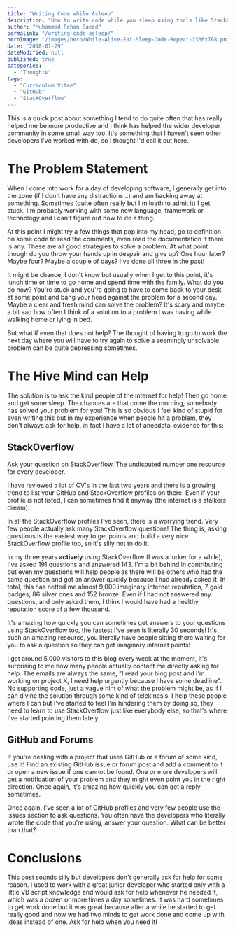 ```yaml
---
title: "Writing Code while Asleep"
description: "How to write code while you sleep using tools like StackOverflow, GitHub and forums effectively."
author: "Muhammad Rehan Saeed"
permalink: "/writing-code-asleep/"
heroImage: "/images/hero/While-Alive-Eat-Sleep-Code-Repeat-1366x768.png"
date: "2018-01-29"
dateModified: null
published: true
categories:
  - "Thoughts"
tags:
  - "Curriculum Vitae"
  - "GitHub"
  - "StackOverflow"
---
```


This is a quick post about something I tend to do quite often that has really helped me be more productive and I think has helped the wider developer community in some small way too. It's something that I haven't seen other developers I've worked with do, so I thought I'd call it out here.

# The Problem Statement

When I come into work for a day of developing software, I generally get into the zone (if I don't have any distractions...) and am hacking away at something. Sometimes (quite often really but I'm loath to admit it) I get stuck. I'm probably working with some new language, framework or technology and I can't figure out how to do a thing.

At this point I might try a few things that pop into my head, go to definition on some code to read the comments, even read the documentation if there is any. These are all good strategies to solve a problem. At what point though do you throw your hands up in despair and give up? One hour later? Maybe four? Maybe a couple of days? I've done all three in the past!

It might be chance, I don't know but usually when I get to this point, it's lunch time or time to go home and spend time with the family. What do you do now? You're stuck and you're going to have to come back to your desk at some point and bang your head against the problem for a second day. Maybe a clear and fresh mind can solve the problem? It's scary and maybe a bit sad how often I think of a solution to a problem I was having while walking home or lying in bed.

But what if even that does not help? The thought of having to go to work the next day where you will have to try again to solve a seemingly unsolvable problem can be quite depressing sometimes.

# The Hive Mind can Help

The solution is to ask the kind people of the internet for help! Then go home and get some sleep. The chances are that come the morning, somebody has solved your problem for you! This is so obvious I feel kind of stupid for even writing this but in my experience when people hit a problem, they don't always ask for help, in fact I have a lot of anecdotal evidence for this:

## StackOverflow

Ask your question on StackOverflow. The undisputed number one resource for every developer.

I have reviewed a lot of CV's in the last two years and there is a growing trend to list your GitHub and StackOverflow profiles on there. Even if your profile is not listed, I can sometimes find it anyway (the internet is a stalkers dream).

In all the StackOverflow profiles I've seen, there is a worrying trend. Very few people actually ask many StackOverflow questions! The thing is, asking questions is the easiest way to get points and build a very nice StackOverflow profile too, so it's silly not to do it.

In my three years **actively** using StackOverflow (I was a lurker for a while), I've asked 191 questions and answered 143. I'm a bit behind in contributing but even my questions will help people as there will be others who had the same question and got an answer quickly because I had already asked it. In total, this has netted me almost 9,000 imaginary internet reputation, 7 gold badges, 86 silver ones and 152 bronze. Even if I had not answered any questions, and only asked them, I think I would have had a healthy reputation score of a few thousand.

It's amazing how quickly you can sometimes get answers to your questions using StackOverflow too, the fastest I've seen is literally 30 seconds! It's such an amazing resource, you literally have people sitting there waiting for you to ask a question so they can get imaginary internet points!

I get around 5,000 visitors to this blog every week at the moment, it's surprising to me how many people actually contact me directly asking for help. The emails are always the same, "I read your blog post and I'm working on project X, I need help urgently because I have some deadline". No supporting code, just a vague hint of what the problem might be, as if I can divine the solution through some kind of telekinesis. I help these people where I can but I've started to feel I'm hindering them by doing so, they need to learn to use StackOverflow just like everybody else, so that's where I've started pointing them lately.

## GitHub and Forums

If you're dealing with a project that uses GitHub or a forum of some kind, use it! Find an existing GitHub issue or forum post and add a comment to it or open a new issue if one cannot be found. One or more developers will get a notification of your problem and they might even point you in the right direction. Once again, it's amazing how quickly you can get a reply sometimes.

Once again, I've seen a lot of GitHub profiles and very few people use the issues section to ask questions. You often have the developers who literally wrote the code that you're using, answer your question. What can be better than that?

# Conclusions

This post sounds silly but developers don't generally ask for help for some reason. I used to work with a great junior developer who started only with a little VB script knowledge and would ask for help whenever he needed it, which was a dozen or more times a day sometimes. It was hard sometimes to get work done but it was great because after a while he started to get really good and now we had two minds to get work done and come up with ideas instead of one. Ask for help when you need it!
